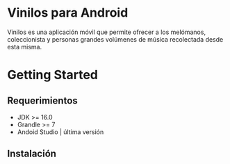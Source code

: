 # Vinilos para Android

Vinilos es una aplicación móvil que permite ofrecer a los melómanos, coleccionista y personas grandes volúmenes de música recolectada desde esta misma.

# Getting Started
## Requerimientos
  - JDK >= 16.0
  - Grandle >= 7
  - Andoid Studio | última versión 

## Instalación
